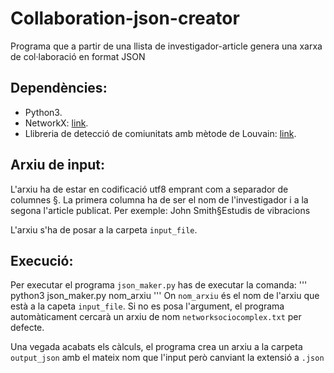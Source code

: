 # Collaboration-json-creator

Programa que a partir de una llista de investigador-article genera una xarxa de col·laboració en format JSON
## Dependències:
- Python3.
- NetworkX: [link](https://networkx.github.io/).
- Llibreria de detecció de comiunitats amb mètode de Louvain: [link](https://bitbucket.org/taynaud/python-louvain).

## Arxiu de input:
L'arxiu ha de estar en codificació utf8 emprant com a separador de columnes §.
La primera columna ha de ser el nom de l'investigador i a la segona l'article publicat.
Per exemple:
John Smith§Estudis de vibracions

L'arxiu s'ha de posar a la carpeta `input_file`.

## Execució:
Per executar el programa `json_maker.py` has de executar la comanda:
'''
python3 json_maker.py nom_arxiu
'''
On `nom_arxiu` és el nom de l'arxiu que està a la capeta `input_file`. Si no es posa l'argument, el programa automàticament cercarà un arxiu de nom `networksociocomplex.txt` per defecte.

Una vegada acabats els càlculs, el programa crea un arxiu a la carpeta `output_json` amb el mateix nom que l'input però canviant la extensió a `.json`
